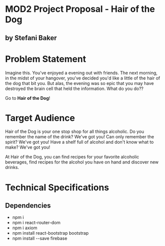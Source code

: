 # MOD2 Project Proposal - Hair of the Dog
## by Stefani Baker

# Problem Statement
Imagine this.  You've enjoyed a evening out with friends.  The next morning, in the midst of your hangover, you've decided you'd like a little of the hair of the dog that bit you.  But alas, the evening was so epic that you may have destroyed the brain cell that held the information.  What do you do??

Go to **Hair of the Dog**!

# Target Audience
Hair of the Dog is your one stop shop for all things alcoholic.  Do you remember the name of the drink?  We've got you!  Can only remember the spirit?  We've got you!  Have a shelf full of alcohol and don't know what to make?  We've got you!

At Hair of the Dog, you can find recipes for your favorite alcoholic beverages, find recipes for the alcohol you have on hand and discover new drinks.

# Technical Specifications

## Dependencies
- npm i
- npm i react-router-dom
- npm i axiom
- npm install react-bootstrap bootstrap
- npm install --save firebase
